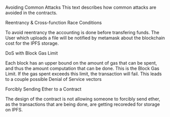Avoiding Common Attacks
This text describes how common attacks are avoided in the contracts.


Reentrancy & Cross-function Race Conditions 

To avoid reentrancy the accounting is done before transfering funds. The User which uploads a file will be notified by metamask about the blockchain cost for the IPFS storage.



DoS with Block Gas Limit

Each block has an upper bound on the amount of gas that can be spent, and thus the amount computation that can be done. This is the Block Gas Limit. If the gas spent exceeds this limit, the transaction will fail. This leads to a couple possible Denial of Service vectors

Forcibly Sending Ether to a Contract

The design of the contract is not allowing someone to forcibly send ether, as the transactions that are being done, are getting recoreded for storage on IPFS.

